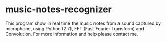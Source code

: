 # music-notes-recognizer
This program show in real time the music notes from a sound captured by microphone, using Python (2.7), FFT (Fast Fourier Transform) and Convolution. For more information and help please contact me.
